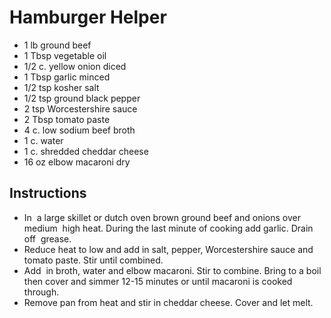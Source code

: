 # Hamburger Helper

- 1 lb ground beef
- 1 Tbsp vegetable oil
- 1/2 c. yellow onion diced
- 1 Tbsp garlic minced
- 1/2 tsp kosher salt
- 1/2 tsp ground black pepper
- 2 tsp Worcestershire sauce
- 2 Tbsp tomato paste
- 4 c. low sodium beef broth
- 1 c. water
- 1 c. shredded cheddar cheese
- 16 oz elbow macaroni dry

## Instructions 

- In  a large skillet or dutch oven brown ground beef and onions over medium  high heat. During the last minute of cooking add garlic. Drain off  grease.
- Reduce heat to low and add in salt, pepper, Worcestershire sauce and tomato paste. Stir until combined.
- Add  in broth, water and elbow macaroni. Stir to combine. Bring to a boil  then cover and simmer 12\-15 minutes or until macaroni is cooked through.
- Remove pan from heat and stir in cheddar cheese. Cover and let melt.
